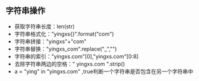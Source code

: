## 字符串操作
* 获取字符串长度：len(str)
* 字符串格式化："yingxs{}".format("com")
* 字符串拼接："yingxs"+"com"
* 字符串替换："yingxs_com".replace("_","")
* 字符串的索引："yingxs.com"[0],"yingxs.com"[0:8]
* 去除字符串两边的空格："    yingxs.com   ".strip()
* a = "ying" in "yingxs.com" ,true判断一个字符串是否包含在另一个字符串中